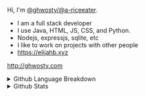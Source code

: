 <!--**ghwosty/ghwosty** is a ✨ _special_ ✨ repository because its `README.md` (this file) appears on your GitHub profile. -->
  Hi, I'm [@ghwosty/@a-riceeater](https://github.com/a-riceeater).
  - I am a full stack developer
  - I use Java, HTML, JS, CSS, and Python.
  - Nodejs, expressjs, sqlite, etc
  - I like to work on projects with other people
  - https://elijahb.xyz

  http://ghwosty.com
<details>
<summary>Github Language Breakdown</summary>
<br>

<img width="761" alt="image" src="https://github.com/user-attachments/assets/bb9f4d2b-556d-4e9a-b541-56c2cf31305c">


![](https://github-readme-stats.vercel.app/api/top-langs/?username=a-riceeater&theme=tokyonight)

</details>

<details>
<summary>Github Stats</summary>
<br>

![](https://github-readme-stats.vercel.app/api?username=a-riceeater&hide=stars&count_private=true&show_icons=true&theme=tokyonight)

</details>

